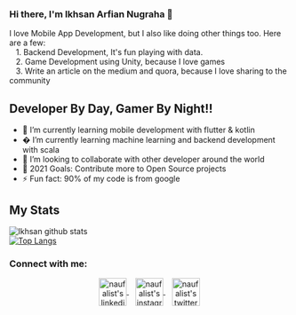 ### Hi there, I'm Ikhsan Arfian Nugraha 👋
I love Mobile App Development, but I also like doing other things too. Here are a few: <br/>
&nbsp;&nbsp;&nbsp;1. Backend Development, It's fun playing with data. <br/>
&nbsp;&nbsp;&nbsp;2. Game Development using Unity, because I love games <br/>
&nbsp;&nbsp;&nbsp;3. Write an article on the medium and quora, because I love sharing to the community

## Developer By Day, Gamer By Night!!

- 🌱 I’m currently learning mobile development with flutter & kotlin
- �  I’m currently learning machine learning and backend development with scala
- 👯 I’m looking to collaborate with other developer around the world
- 🥅 2021 Goals: Contribute more to Open Source projects
- ⚡ Fun fact: 90% of my code is from google

## My Stats
![Ikhsan github stats](https://github-readme-stats.vercel.app/api?username=ikhsrf&count_private=true&theme=synthwave&show_icons=true&include_all_commits=true) 
<br />
[![Top Langs](https://github-readme-stats.vercel.app/api/top-langs/?username=ikhsrf&langs_count=8)](https://github.com/ikhsrf/github-readme-stats)

### Connect with me:

<p align="center">
  <a href="https://www.linkedin.com/in/ikhsrf/">
    <img align="center" height="50" src="https://raw.githubusercontent.com/naufalist/naufalist/main/assets/linkedin.svg" alt="naufalist's linkedin"/>
  </a>&nbsp;&nbsp;
  <a href="https://www.instagram.com/ikhsan_arfian/">
    <img align="center" height="50" src="https://raw.githubusercontent.com/naufalist/naufalist/main/assets/instagram.svg" alt="naufalist's instagram"/>
  </a>&nbsp;&nbsp;
  <a href="https://twitter.com/ikhsan_arfian/">
    <img align="center" height="50" src="https://raw.githubusercontent.com/naufalist/naufalist/main/assets/twitter.svg" alt="naufalist's twitter"/>
  </a>
</p>

<br />
